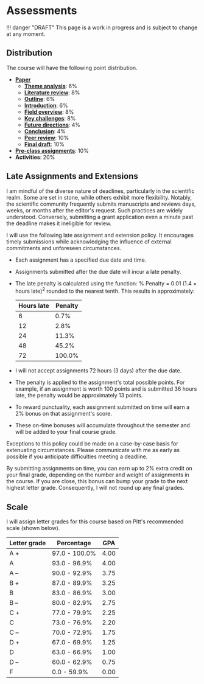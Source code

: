 # Assessments

!!! danger "DRAFT"
    This page is a work in progress and is subject to change at any moment.

## Distribution

The course will have the following point distribution.

-   [**Paper**](/assessments/paper/)
    -   [**Theme analysis**](/assessments/paper/assignments/theme): 6%
    -   [**Literature review**](/assessments/paper/assignments/review): 8%
    -   [**Outline**](/assessments/paper/assignments/outline): 6%
    -   [**Introduction**](/assessments/paper/assignments/intro): 6%
    -   [**Field overview**](/assessments/paper/assignments/overview): 8%
    -   [**Key challenges**](/assessments/paper/assignments/challenges): 8%
    -   [**Future directions**](/assessments/paper/assignments/future): 4%
    -   [**Conclusion**](/assessments/paper/assignments/conclusion): 4%
    -   [**Peer review**](/assessments/paper/assignments/peer): 10%
    -   [**Final draft**](/assessments/paper/assignments/final): 10%
-   [**Pre-class assignments**](/assessments/pre-class): 10%
-   **Activities**: 20%

## Late Assignments and Extensions

I am mindful of the diverse nature of deadlines, particularly in the scientific realm.
Some are set in stone, while others exhibit more flexibility.
Notably, the scientific community frequently submits manuscripts and reviews days, weeks, or months after the editor's request.
Such practices are widely understood.
Conversely, submitting a grant application even a minute past the deadline makes it ineligible for review.

I will use the following late assignment and extension policy.
It encourages timely submissions while acknowledging the influence of external commitments and unforeseen circumstances.

-   Each assignment has a specified due date and time.
-   Assignments submitted after the due date will incur a late penalty.
-   The late penalty is calculated using the function: % Penalty = 0.01 (1.4 $\times$ hours late)<sup>2</sup> rounded to the nearest tenth.
    This results in approximately:

    | Hours late | Penalty |
    | ---------- | ------- |
    | 6 | 0.7% |
    | 12 | 2.8% |
    | 24 | 11.3% |
    | 48 | 45.2% |
    | 72 | 100.0% |

-   I will not accept assignments 72 hours (3 days) after the due date.
-   The penalty is applied to the assignment's total possible points.
    For example, if an assignment is worth 100 points and is submitted 36 hours late, the penalty would be approximately 13 points.
-   To reward punctuality, each assignment submitted on time will earn a 2% bonus on that assignment's score.
-   These on-time bonuses will accumulate throughout the semester and will be added to your final course grade.

Exceptions to this policy could be made on a case-by-case basis for extenuating circumstances.
Please communicate with me as early as possible if you anticipate difficulties meeting a deadline.

By submitting assignments on time, you can earn up to 2% extra credit on your final grade, depending on the number and weight of assignments in the course.
If you are close, this bonus can bump your grade to the next highest letter grade.
Consequently, I will not round up any final grades.

## Scale

I will assign letter grades for this course based on Pitt's recommended scale (shown below).

| Letter grade | Percentage | GPA |
| ------------ | ---------- | --- |
| A + | 97.0 - 100.0% | 4.00 |
| A | 93.0 - 96.9% | 4.00 |
| A &ndash; | 90.0 - 92.9% | 3.75 |
| B + | 87.0 - 89.9% | 3.25 |
| B | 83.0 - 86.9% | 3.00 |
| B &ndash; | 80.0 - 82.9% | 2.75 |
| C + | 77.0 - 79.9% | 2.25 |
| C | 73.0 - 76.9% | 2.20 |
| C &ndash; | 70.0 - 72.9% | 1.75 |
| D + | 67.0 - 69.9% | 1.25 |
| D | 63.0 - 66.9% | 1.00 |
| D &ndash; | 60.0 - 62.9% | 0.75 |
| F | 0.0 - 59.9% | 0.00 |
